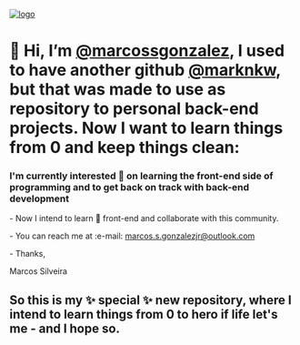 <a href="https://www.linkedin.com/in/marcosgonzalezjr/" target="_blank"><img src="https://media.licdn.com/dms/image/C4D16AQFeJSf8v2bURA/profile-displaybackgroundimage-shrink_350_1400/0/1662152673085?e=1700697600&v=beta&t=3Dwgyfm3T-iHt0-F0aRx4BZZnNaG3t6LbY03ZTGF5_U" alt="logo"></a>
<p></p><h1> 👋 Hi, I’m <a href="https://www.github.com/marcossgonzalez" target="_blank">@marcossgonzalez</a>, I used to have another github <a href="https://www.github.com/marknkw" target="_blank">@marknkw</a>, but that was made to use as repository to personal back-end projects. Now I want to learn things from 0 and keep things clean:</h1>
<h3> I'm currently interested 👀 on learning the front-end side of programming and to get back on track with back-end development</h3>
<p>- Now I intend to learn 🌱 front-end and collaborate with this community.</p>
<p>-  You can reach me at :e-mail: <a href="mailto:marcos.s.gonzalezjr@outlook.com">marcos.s.gonzalezjr@outlook.com</a> </p>

<p>- Thanks,

Marcos Silveira</p>

<h2>So this is my ✨ special ✨ new repository, where I intend to learn things from 0 to hero if life let's me - and I hope so.</h2>
